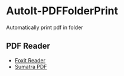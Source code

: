 # AutoIt-PDFFolderPrint

Automatically print pdf in folder

## PDF Reader

- [Foxit Reader](https://www.foxit.com/)
- [Sumatra PDF](https://www.sumatrapdfreader.org/)
